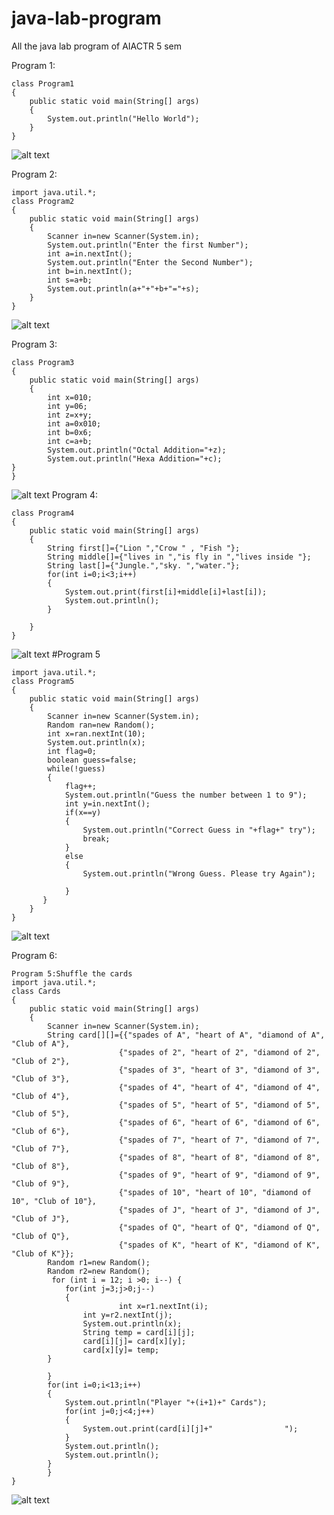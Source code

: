 # java-lab-program
All the java lab program of AIACTR 5 sem

Program 1:
```
class Program1
{
	public static void main(String[] args)
	{
		System.out.println("Hello World");
	}
}
```
![alt text](https://github.com/imsaiful/java-lab-program/blob/master/Screenshot%20from%202017-10-03%2023-40-59.png)

Program 2:
```
import java.util.*;
class Program2
{
	public static void main(String[] args)
	{
		Scanner in=new Scanner(System.in);
		System.out.println("Enter the first Number");
		int a=in.nextInt();
		System.out.println("Enter the Second Number");
		int b=in.nextInt();
		int s=a+b;
		System.out.println(a+"+"+b+"="+s);
	}
}

```
![alt text](https://github.com/imsaiful/java-lab-program/blob/master/Screenshot%20from%202017-10-03%2023-53-39.png)

Program 3:

```
class Program3
{
	public static void main(String[] args)
	{
		int x=010;
		int y=06;
		int z=x+y;
		int a=0x010;
		int b=0x6;
		int c=a+b;
		System.out.println("Octal Addition="+z);
		System.out.println("Hexa Addition="+c);
}
}
```
![alt text](https://github.com/imsaiful/java-lab-program/blob/master/Screenshot%20from%202017-10-04%2001-08-37.png)
Program 4:
```
class Program4
{
	public static void main(String[] args)
	{
		String first[]={"Lion ","Crow " , "Fish "};
		String middle[]={"lives in ","is fly in ","lives inside "};
		String last[]={"Jungle.","sky. ","water."};
		for(int i=0;i<3;i++)
		{
			System.out.print(first[i]+middle[i]+last[i]);
			System.out.println();
		}

	}
}
```
![alt text](https://github.com/imsaiful/java-lab-program/blob/master/Screenshot%20from%202017-10-04%2000-26-18.png)
#Program 5
```
import java.util.*;
class Program5
{
	public static void main(String[] args)
	{
		Scanner in=new Scanner(System.in);
		Random ran=new Random();
		int x=ran.nextInt(10);
		System.out.println(x);
		int flag=0;
	    boolean guess=false;
		while(!guess)
		{
			flag++;
			System.out.println("Guess the number between 1 to 9");
			int y=in.nextInt();
			if(x==y)
			{
				System.out.println("Correct Guess in "+flag+" try");
				break;
			}
			else
			{
				System.out.println("Wrong Guess. Please try Again");

			}
       }
	}
}
```
![alt text](https://github.com/imsaiful/java-lab-program/blob/master/Screenshot%20from%202017-10-04%2001-23-37.png)

Program 6:
```
Program 5:Shuffle the cards
import java.util.*;
class Cards
{
	public static void main(String[] args)
	{
		Scanner in=new Scanner(System.in);
		String card[][]={{"spades of A", "heart of A", "diamond of A", "Club of A"},
						{"spades of 2", "heart of 2", "diamond of 2", "Club of 2"},
						{"spades of 3", "heart of 3", "diamond of 3", "Club of 3"},
						{"spades of 4", "heart of 4", "diamond of 4", "Club of 4"},
						{"spades of 5", "heart of 5", "diamond of 5", "Club of 5"},
						{"spades of 6", "heart of 6", "diamond of 6", "Club of 6"},
						{"spades of 7", "heart of 7", "diamond of 7", "Club of 7"},
						{"spades of 8", "heart of 8", "diamond of 8", "Club of 8"},
						{"spades of 9", "heart of 9", "diamond of 9", "Club of 9"},
						{"spades of 10", "heart of 10", "diamond of 10", "Club of 10"},
						{"spades of J", "heart of J", "diamond of J", "Club of J"},
						{"spades of Q", "heart of Q", "diamond of Q", "Club of Q"},
						{"spades of K", "heart of K", "diamond of K", "Club of K"}};
		Random r1=new Random();
		Random r2=new Random();
		 for (int i = 12; i >0; i--) {
    		for(int j=3;j>0;j--)
    		{
                        int x=r1.nextInt(i);
    			int y=r2.nextInt(j);
    			System.out.println(x);
            	String temp = card[i][j];
            	card[i][j]= card[x][y];
            	card[x][y]= temp;
		}         
            
        }
		for(int i=0;i<13;i++)
		{
			System.out.println("Player "+(i+1)+" Cards");
			for(int j=0;j<4;j++)
			{
				System.out.print(card[i][j]+"                ");
			}
			System.out.println();
			System.out.println();
		}
		}
}
```
 ![alt text](https://github.com/imsaiful/java-lab-program/blob/master/cards)
 
 
 

